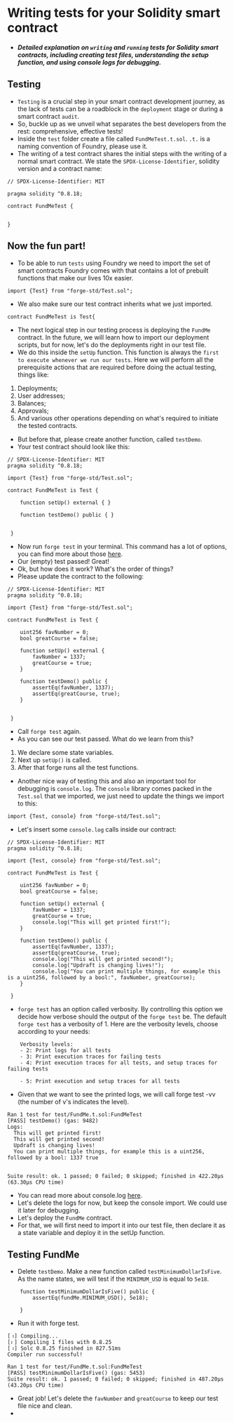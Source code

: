 # Writing tests for your Solidity smart contract
- ***Detailed explanation on `writing` and `running` tests for Solidity smart contracts, including creating test files, understanding the setup function, and using console logs for debugging.***

## Testing
- `Testing` is a crucial step in your smart contract development journey, as the lack of tests can be a roadblock in the `deployment` stage or during a smart contract `audit`.
- So, buckle up as we unveil what separates the best developers from the rest: comprehensive, effective tests!
- Inside the `test` folder create a file called `FundMeTest.t.sol`. `.t.` is a naming convention of Foundry, please use it.
- The writing of a test contract shares the initial steps with the writing of a normal smart contract. We state the `SPDX-License-Identifier`, solidity version and a contract name:

```
// SPDX-License-Identifier: MIT

pragma solidity ^0.8.18;

contract FundMeTest {


}
```

## Now the fun part!
- To be able to run `tests` using Foundry we need to import the set of smart contracts Foundry comes with that contains a lot of prebuilt functions that make our lives 10x easier.

```
import {Test} from "forge-std/Test.sol";
```

- We also make sure our test contract inherits what we just imported.

```
contract FundMeTest is Test{
```

- The next logical step in our testing process is deploying the `FundMe` contract. In the future, we will learn how to import our deployment scripts, but for now, let's do the deployments right in our test file.
- We do this inside the `setUp` function. This function is always the `first to execute whenever we run our tests`. Here we will perform all the prerequisite actions that are required before doing the actual testing, things like:
1. Deployments;
2. User addresses;
3. Balances;
4. Approvals;
5. And various other operations depending on what's required to initiate the tested contracts.

- But before that, please create another function, called `testDemo`.
- Your test contract should look like this:

```
// SPDX-License-Identifier: MIT
pragma solidity ^0.8.18;

import {Test} from "forge-std/Test.sol";

contract FundMeTest is Test {

    function setUp() external { }

    function testDemo() public { }


 }
 ```

 - Now run `forge test` in your terminal. This command has a lot of options, you can find more about those [here](https://book.getfoundry.sh/reference/cli/forge/test?highlight=forge%20test#forge-test).
- Our (empty) test passed! Great!
- Ok, but how does it work? What's the order of things?
- Please update the contract to the following:

```
// SPDX-License-Identifier: MIT
pragma solidity ^0.8.18;

import {Test} from "forge-std/Test.sol";

contract FundMeTest is Test {

    uint256 favNumber = 0;
    bool greatCourse = false;

    function setUp() external { 
        favNumber = 1337;
        greatCourse = true;
    }

    function testDemo() public { 
        assertEq(favNumber, 1337);
        assertEq(greatCourse, true);
    }


 }
 ```

 - Call `forge test` again.
- As you can see our test passed. What do we learn from this?

1. We declare some state variables.
2. Next up `setUp()` is called.
3. After that forge runs all the test functions.

- Another nice way of testing this and also an important tool for debugging is `console.log`. The `console` library comes packed in the `Test.sol` that we imported, we just need to update the things we import to this:

```
import {Test, console} from "forge-std/Test.sol";
```

- Let's insert some `console.log` calls inside our contract:

```
// SPDX-License-Identifier: MIT
pragma solidity ^0.8.18;

import {Test, console} from "forge-std/Test.sol";

contract FundMeTest is Test {

    uint256 favNumber = 0;
    bool greatCourse = false;

    function setUp() external { 
        favNumber = 1337;
        greatCourse = true;
        console.log("This will get printed first!");
    }

    function testDemo() public { 
        assertEq(favNumber, 1337);
        assertEq(greatCourse, true);
        console.log("This will get printed second!");
        console.log("Updraft is changing lives!");
        console.log("You can print multiple things, for example this is a uint256, followed by a bool:", favNumber, greatCourse);
    }

 }
 ```

 - `forge test` has an option called verbosity. By controlling this option we decide how verbose should the output of the `forge test` be. The default `forge test` has a verbosity of 1. Here are the verbosity levels, choose according to your needs:

```
    Verbosity levels:
    - 2: Print logs for all tests
    - 3: Print execution traces for failing tests
    - 4: Print execution traces for all tests, and setup traces for failing tests

    - 5: Print execution and setup traces for all tests
```

- Given that we want to see the printed logs, we will call forge test -vv (the number of v's indicates the level).

```
Ran 1 test for test/FundMe.t.sol:FundMeTest
[PASS] testDemo() (gas: 9482)
Logs:
  This will get printed first!
  This will get printed second!
  Updraft is changing lives!
  You can print multiple things, for example this is a uint256, followed by a bool: 1337 true


Suite result: ok. 1 passed; 0 failed; 0 skipped; finished in 422.20µs (63.30µs CPU time)
```

- You can read more about console.log [here](https://book.getfoundry.sh/reference/forge-std/console-log?highlight=console.#console-logging).
- Let's delete the logs for now, but keep the console import. We could use it later for debugging.
- Let's deploy the `FundMe` contract.
- For that, we will first need to import it into our test file, then declare it as a state variable and deploy it in the setUp function.

## Testing FundMe
- Delete `testDemo`. Make a new function called `testMinimumDollarIsFive`. As the name states, we will test if the `MINIMUM_USD` is equal to `5e18`.

```
    function testMinimumDollarIsFive() public {
        assertEq(fundMe.MINIMUM_USD(), 5e18);

    }
```

- Run it with forge test.

```
[⠰] Compiling...
[⠆] Compiling 1 files with 0.8.25
[⠰] Solc 0.8.25 finished in 827.51ms
Compiler run successful!

Ran 1 test for test/FundMe.t.sol:FundMeTest
[PASS] testMinimumDollarIsFive() (gas: 5453)
Suite result: ok. 1 passed; 0 failed; 0 skipped; finished in 487.20µs (43.20µs CPU time)
```

- Great job! Let's delete the `favNumber` and `greatCourse` to keep our test file nice and clean.
- 